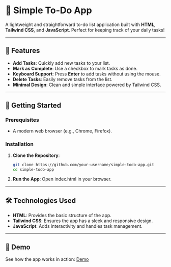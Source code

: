 # 📝 Simple To-Do App

A lightweight and straightforward to-do list application built with **HTML**, **Tailwind CSS**, and **JavaScript**. Perfect for keeping track of your daily tasks!

---

## 🌟 Features

- **Add Tasks**: Quickly add new tasks to your list.
- **Mark as Complete**: Use a checkbox to mark tasks as done.
- **Keyboard Support**: Press **Enter** to add tasks without using the mouse.
- **Delete Tasks**: Easily remove tasks from the list.
- **Minimal Design**: Clean and simple interface powered by Tailwind CSS.

---

## 🚀 Getting Started

### Prerequisites

- A modern web browser (e.g., Chrome, Firefox).

### Installation

1. **Clone the Repository**:
   ```bash
   git clone https://github.com/your-username/simple-todo-app.git
   cd simple-todo-app
   ```
2. **Run the App**:
   Open index.html in your browser.

---

## 🛠️ Technologies Used

- **HTML**: Provides the basic structure of the app.
- **Tailwind CSS**: Ensures the app has a sleek and responsive design.
- **JavaScript**: Adds interactivity and handles task management.

---

## 📸 Demo

See how the app works in action: [Demo](https://florianamette.github.io/Simple-Todo-App/)